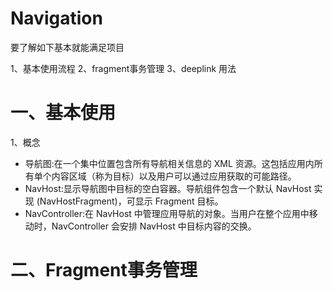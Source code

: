 # Navigation

要了解如下基本就能满足项目

1、基本使用流程
2、fragment事务管理
3、deeplink 用法

# 一、基本使用

1、概念

- 导航图:在一个集中位置包含所有导航相关信息的 XML 资源。这包括应用内所有单个内容区域（称为目标）以及用户可以通过应用获取的可能路径。
- NavHost:显示导航图中目标的空白容器。导航组件包含一个默认 NavHost 实现 (NavHostFragment)，可显示 Fragment 目标。
- NavController:在 NavHost 中管理应用导航的对象。当用户在整个应用中移动时，NavController 会安排 NavHost 中目标内容的交换。

# 二、Fragment事务管理
